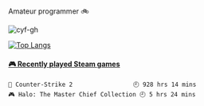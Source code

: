 <!--
 * @Date: 2020-08-25 14:34:25
 * @LastEditors: cyf
 * @LastEditTime: 2020-09-04 23:58:07
 * @FilePath: \cyf-gh\README.md
 * @Description: What is mind? No matter. What is matter? Nevermind.
-->

Amateur programmer 🚲
 <p align="left"> <img src="https://komarev.com/ghpvc/?username=cyf-gh" alt="cyf-gh" />  </p>



[![Top Langs](https://github-readme-stats.vercel.app/api/top-langs/?username=cyf-gh&layout=donut-vertical&theme=radical&langs_count=14)](https://github.com/anuraghazra/github-readme-stats)
 
<!-- steam-box start -->
#### <a href="https://gist.github.com/ef193438e465860af6aea1a3da16f0cf" target="_blank">🎮 Recently played Steam games</a>
```text
🔫 Counter-Strike 2                 🕘 928 hrs 14 mins
🎮 Halo: The Master Chief Collection 🕘 5 hrs 24 mins
```
<!-- Powered by https://github.com/YouEclipse/steam-box . -->
<!-- steam-box end -->

